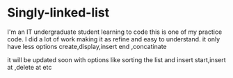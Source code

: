 # Singly-linked-list
I'm an IT undergraduate student learning to code this is one of my practice code.
I did a lot of work making it as refine and easy to understand.
it only have less options
create,display,insert end ,concatinate

it will be updated soon with options like sorting the list and insert start,insert at 
,delete at etc


